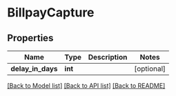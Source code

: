 # BillpayCapture

## Properties
Name | Type | Description | Notes
------------ | ------------- | ------------- | -------------
**delay_in_days** | **int** |  | [optional] 

[[Back to Model list]](../README.md#documentation-for-models) [[Back to API list]](../README.md#documentation-for-api-endpoints) [[Back to README]](../README.md)



